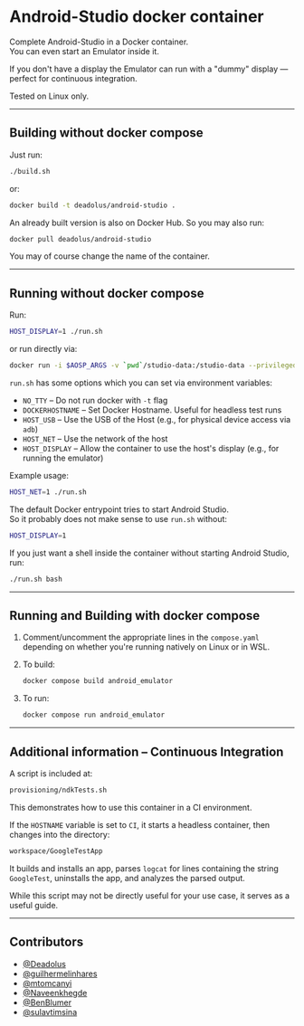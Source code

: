 # Android-Studio docker container

Complete Android-Studio in a Docker container.  
You can even start an Emulator inside it.

If you don't have a display the Emulator can run with a "dummy" display — perfect for continuous integration.

Tested on Linux only.

---

## Building without docker compose

Just run:

```bash
./build.sh
```

or:

```bash
docker build -t deadolus/android-studio .
```

An already built version is also on Docker Hub. So you may also run:

```bash
docker pull deadolus/android-studio
```

You may of course change the name of the container.

---

## Running without docker compose

Run:

```bash
HOST_DISPLAY=1 ./run.sh
```

or run directly via:

```bash
docker run -i $AOSP_ARGS -v `pwd`/studio-data:/studio-data --privileged --group-add plugdev deadolus/android-studio
```

`run.sh` has some options which you can set via environment variables:

- `NO_TTY` – Do not run docker with `-t` flag
- `DOCKERHOSTNAME` – Set Docker Hostname. Useful for headless test runs
- `HOST_USB` – Use the USB of the Host (e.g., for physical device access via `adb`)
- `HOST_NET` – Use the network of the host
- `HOST_DISPLAY` – Allow the container to use the host's display (e.g., for running the emulator)

Example usage:

```bash
HOST_NET=1 ./run.sh
```

The default Docker entrypoint tries to start Android Studio.  
So it probably does not make sense to use `run.sh` without:

```bash
HOST_DISPLAY=1
```

If you just want a shell inside the container without starting Android Studio, run:

```bash
./run.sh bash
```

---

## Running and Building with docker compose

1. Comment/uncomment the appropriate lines in the `compose.yaml` depending on whether you're running natively on Linux or in WSL.
2. To build:

    ```bash
    docker compose build android_emulator
    ```

3. To run:

    ```bash
    docker compose run android_emulator
    ```

---

## Additional information – Continuous Integration

A script is included at:

```bash
provisioning/ndkTests.sh
```

This demonstrates how to use this container in a CI environment.

If the `HOSTNAME` variable is set to `CI`, it starts a headless container, then changes into the directory:

```bash
workspace/GoogleTestApp
```

It builds and installs an app, parses `logcat` for lines containing the string `GoogleTest`, uninstalls the app, and analyzes the parsed output.

While this script may not be directly useful for your use case, it serves as a useful guide.

---

## Contributors

- [@Deadolus](https://github.com/Deadolus)
- [@guilhermelinhares](https://github.com/guilhermelinhares)
- [@mtomcanyi](https://github.com/mtomcanyi)
- [@Naveenkhegde](https://github.com/Naveenkhegde)
- [@BenBlumer](https://github.com/BenBlumer)
- [@sulavtimsina](https://github.com/sulavtimsina)
